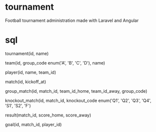tournament
==========

Football tournament administration made with Laravel and Angular


sql
==========

tournament(id, name)

team(id, group_code enum('A', 'B', 'C', 'D'), name)

player(id, name, team_id)

match(id, kickoff_at)

group_match(id, match_id, team_id_home, team_id_away, group_code)

knockout_match(id, match_id, knockout_code enum('Q1', 'Q2', 'Q3', 'Q4', 'S1', 'S2', 'F')

result(match_id, score_home, score_away)

goal(id, match_id, player_id)
